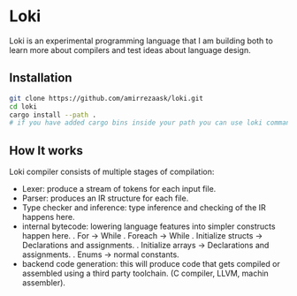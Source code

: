 # Loki

Loki is an experimental programming language that I am building both to learn more about compilers and test ideas about language design.

## Installation

```bash
git clone https://github.com/amirrezaask/loki.git
cd loki
cargo install --path .
# if you have added cargo bins inside your path you can use loki command.
```

## How It works

Loki compiler consists of multiple stages of compilation:

- Lexer: produce a stream of tokens for each input file.
- Parser: produces an IR structure for each file.
- Type checker and inference: type inference and checking of the IR happens here.
- internal bytecode: lowering language features into simpler constructs happen here.
    . For -> While
    . Foreach -> While
    . Initialize structs -> Declarations and assignments.
    . Initialize arrays -> Declarations and assignments.
    . Enums -> normal constants.
- backend code generation: this will produce code that gets compiled or assembled using a third party toolchain. (C compiler, LLVM, machin assembler).